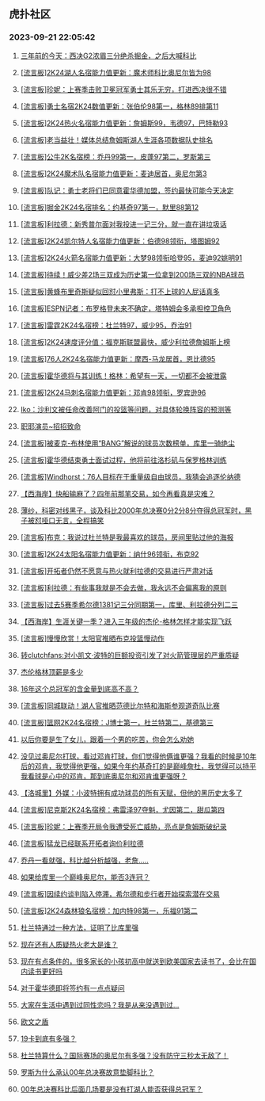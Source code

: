 ## 虎扑社区 
### 2023-09-21 22:05:42

1. [三年前的今天：西决G2浓眉三分绝杀掘金，之后大喊科比](https://bbs.hupu.com/62179613.html)

2. [[流言板]2K24湖人名宿能力值更新：魔术师科比奥尼尔皆为98](https://bbs.hupu.com/62180029.html)

3. [[流言板]珍妮：上赛季击败卫冕冠军勇士其乐无穷，打进西决很不错](https://bbs.hupu.com/62181822.html)

4. [[流言板]勇士名宿2K24数值更新：张伯伦98第一，格林89排第11](https://bbs.hupu.com/62181411.html)

5. [[流言板]2K24热火名宿能力值更新：詹姆斯99，韦德97，巴特勒93](https://bbs.hupu.com/62180132.html)

6. [[流言板]老当益壮！媒体总结詹姆斯湖人生涯各项数据队史排名](https://bbs.hupu.com/62178536.html)

7. [[流言板]公牛2K名宿榜：乔丹99第一，皮蓬97第二，罗斯第三](https://bbs.hupu.com/62181799.html)

8. [[流言板]2K24魔术队名宿能力值更新：麦迪居首，奥尼尔第3](https://bbs.hupu.com/62181236.html)

9. [[流言板]队记：勇士老将们已同意霍华德加盟，签约最快可能今天决定](https://bbs.hupu.com/62176418.html)

10. [[流言板]掘金2K24名宿排名：约基奇97第一，默里88第12](https://bbs.hupu.com/62181447.html)

11. [[流言板]利拉德：新秀普尔面对我投进一记三分，就一直在讲垃圾话](https://bbs.hupu.com/62181020.html)

12. [[流言板]2K24凯尔特人名宿能力值更新：伯德98领衔，塔图姆92](https://bbs.hupu.com/62181123.html)

13. [[流言板]2K24火箭名宿能力值更新：大梦98领衔哈登95，麦迪92姚明91](https://bbs.hupu.com/62178783.html)

14. [[流言板]待续！威少差2场三双成为历史第一位拿到200场三双的NBA球员](https://bbs.hupu.com/62177088.html)

15. [[流言板]黄蜂布里奇斯疑似回怼小里弗斯：打不上球的人屁话真多](https://bbs.hupu.com/62176441.html)

16. [[流言板]ESPN记者：布罗格登未来不确定，塔特姆会多承担控卫角色](https://bbs.hupu.com/62178293.html)

17. [[流言板]雷霆2K24名宿榜：杜兰特97，威少95，乔治91](https://bbs.hupu.com/62181495.html)

18. [[流言板]2K24速度评分值：福克斯联盟最快，威少利拉德詹姆斯上榜](https://bbs.hupu.com/62182235.html)

19. [[流言板]76人2K24名宿能力值更新：摩西-马龙居首，恩比德95](https://bbs.hupu.com/62180215.html)

20. [[流言板]霍华德将与其训练！格林：希望有一天，一切都不会被泄露](https://bbs.hupu.com/62175764.html)

21. [[流言板]2K24马刺名宿能力值更新：邓肯98领衔，罗宾逊96](https://bbs.hupu.com/62179982.html)

22. [Iko：沙利文被任命改善阿门的投篮等问题，对具体轮换阵容的预测等](https://bbs.hupu.com/62181506.html)

23. [职耶演员~招招致命](https://bbs.hupu.com/62177585.html)

24. [[流言板]被麦克-布林使用“BANG”解说的球员次数榜单，库里一骑绝尘](https://bbs.hupu.com/62176728.html)

25. [[流言板]霍华德结束勇士面试过程，他将前往洛杉矶与保罗格林训练](https://bbs.hupu.com/62174835.html)

26. [[流言板]Windhorst：76人目标在于重量级自由球员，我猜会追逐伦纳德](https://bbs.hupu.com/62175229.html)

27. [【西海岸】快船输麻了？四年前那笔交易，如今再看真是灾难？](https://bbs.hupu.com/62177721.html)

28. [薄纱，科密对线黑子，谈及科比2000年总决赛0分2分8分夺得总冠军时，黑子被怼哑口无言，全程搞笑](https://bbs.hupu.com/62179331.html)

29. [[流言板]布克：我说过杜兰特是我最喜欢的球员，房间里贴过他的海报](https://bbs.hupu.com/62176359.html)

30. [[流言板]2K24太阳名宿能力值更新：纳什96领衔，布克92](https://bbs.hupu.com/62180083.html)

31. [[流言板]开拓者仍然不愿意与热火就利拉德的交易进行严肃对话](https://bbs.hupu.com/62174441.html)

32. [[流言板]利拉德：有些事我就是不会去做，我永远不会偏离我的原则](https://bbs.hupu.com/62181489.html)

33. [[流言板]过去5赛季希尔德1381记三分同期第一，库里、利拉德分列二三](https://bbs.hupu.com/62176931.html)

34. [【西海岸】生涯关键一季？进入三年级的杰伦-格林怎样才能实现飞跃](https://bbs.hupu.com/62177047.html)

35. [[流言板]慢慢欣赏！太阳官推晒布克投篮慢动作](https://bbs.hupu.com/62174882.html)

36. [转clutchfans:对小凯文·波特的巨额投资引发了对火箭管理层的严重质疑](https://bbs.hupu.com/62173336.html)

37. [杰伦格林顶薪是多少](https://bbs.hupu.com/62179949.html)

38. [16年这个总冠军的含金量到底高不高？](https://bbs.hupu.com/62181161.html)

39. [[流言板]同城联动！湖人官推晒范德比尔特和海斯参观道奇队比赛](https://bbs.hupu.com/62177657.html)

40. [[流言板]篮网2K24名宿榜：J博士第一，杜兰特第二，基德第三](https://bbs.hupu.com/62181721.html)

41. [以后你要是生了女儿，跟着一个男的吃苦，你会怎么劝她](https://bbs.hupu.com/62180710.html)

42. [没见过奥尼尔打球，看过邓肯打球，你们觉得他俩谁更强？我看的时候是10年后的邓肯，我觉得他更强，如果今年约基奇打的是巅峰詹杜，我觉得可以持平我看球是心中的邓肯，那到底奥尼尔和邓肯谁更强呀？](https://bbs.hupu.com/62181052.html)

43. [【洛城里】外媒：小波特拥有成功球员的所有天赋，但他的黑历史太多了](https://bbs.hupu.com/62176782.html)

44. [[流言板]尼克斯2K24名宿榜：弗雷泽97夺魁，尤因第二，甜瓜第四](https://bbs.hupu.com/62181553.html)

45. [[流言板]珍妮：上赛季开局令我遭受死亡威胁，亮点是詹姆斯破纪录](https://bbs.hupu.com/62174155.html)

46. [[流言板]猛龙已经联系开拓者询价利拉德](https://bbs.hupu.com/62174670.html)

47. [乔丹一看就强，科比越分析越强，老詹…..](https://bbs.hupu.com/62181866.html)

48. [如果给库里一个巅峰奥尼尔，能否3连冠？](https://bbs.hupu.com/62181087.html)

49. [[流言板]因续约谈判陷入停滞，希尔德和步行者开始探索潜在交易](https://bbs.hupu.com/62173968.html)

50. [[流言板]2K24森林狼名宿榜：加内特98第一，乐福91第二](https://bbs.hupu.com/62182355.html)

51. [杜兰特通过一种方法，证明了比库里强](https://bbs.hupu.com/62181097.html)

52. [现在还有人质疑热火老大是谁？](https://bbs.hupu.com/62182116.html)

53. [现在有点条件的，很多家长的小孩初高中就送到欧美国家去读书了，会比在国内读书更好吗](https://bbs.hupu.com/62179603.html)

54. [对于霍华德即将签约有一点点疑问](https://bbs.hupu.com/62182096.html)

55. [大家在生活中遇到过同性恋吗？我是从来没遇到过...](https://bbs.hupu.com/62180998.html)

56. [欧文之盾](https://bbs.hupu.com/62182131.html)

57. [19卡到底有多强？](https://bbs.hupu.com/62182006.html)

58. [杜兰特算什么？国际赛场的奥尼尔有多强？没有防守三秒太无敌了！](https://bbs.hupu.com/62181955.html)

59. [罗斯为什么承认00年总决赛故意垫脚科比？](https://bbs.hupu.com/62181898.html)

60. [00年总决赛科比后面几场要是没有打湖人能否获得总冠军？](https://bbs.hupu.com/62181577.html)

